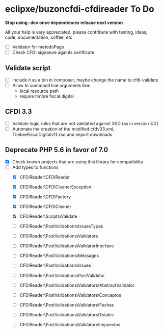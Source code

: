 # eclipxe/buzoncfdi-cfdireader To Do

**Stop using -dev once dependences release next version**

All your help is very appreciated, please contribute with testing, ideas, code, documentation, coffee, etc.

- [ ] Validator for metodoPago
- [ ] Check CFDI signature againts certificate

## Validate script

- [ ] include it as a bin in composer, maybe change the name to cfdi-validate
- [ ] Allow to command line arguments like:
    - local resource path
    - require timbre fiscal digital

## CFDI 3.3

- [ ] Validate logic rules that are not validated against XSD (as in version 3.2)
- [ ] Automate the creation of the modified cfdv33.xml, TimbreFiscalDigitalv11.xsd and import downloads

## Deprecate PHP 5.6 in favor of 7.0

- [X] Check known projects that are using this library for compatibility
- [ ] Add types to functions
    - [X] CFDIReader\CFDIReader
    - [X] CFDIReader\CFDICleanerException
    - [X] CFDIReader\CFDIFactory
    - [X] CFDIReader\CFDICleaner
    - [X] CFDIReader\Scripts\Validate
    - [ ] CFDIReader\PostValidations\IssuesTypes
    - [ ] CFDIReader\PostValidations\Validators
    - [ ] CFDIReader\PostValidations\ValidatorInterface
    - [ ] CFDIReader\PostValidations\Messages
    - [ ] CFDIReader\PostValidations\Issues
    - [ ] CFDIReader\PostValidations\PostValidator
    - [ ] CFDIReader\PostValidations\Validators\AbstractValidator
    - [ ] CFDIReader\PostValidations\Validators\Conceptos
    - [ ] CFDIReader\PostValidations\Validators\Fechas
    - [ ] CFDIReader\PostValidations\Validators\Totales
    - [ ] CFDIReader\PostValidations\Validators\Impuestos
    
